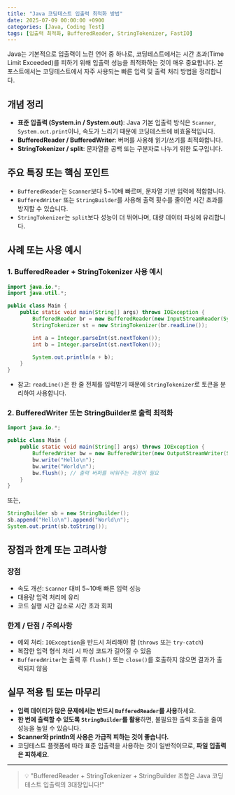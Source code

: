 ```yaml
---
title: "Java 코딩테스트 입출력 최적화 방법"
date: 2025-07-09 00:00:00 +0900
categories: [Java, Coding Test]
tags: [입출력 최적화, BufferedReader, StringTokenizer, FastIO]
---
```


Java는 기본적으로 입출력이 느린 언어 중 하나로, 코딩테스트에서는 시간 초과(Time Limit Exceeded)를 피하기 위해 입출력 성능을 최적화하는 것이 매우 중요합니다. 본 포스트에서는 코딩테스트에서 자주 사용되는 빠른 입력 및 출력 처리 방법을 정리합니다.

## 개념 정리
- **표준 입출력 (System.in / System.out)**: Java 기본 입출력 방식은 `Scanner`, `System.out.print`이나, 속도가 느리기 때문에 코딩테스트에 비효율적입니다.
- **BufferedReader / BufferedWriter**: 버퍼를 사용해 읽기/쓰기를 최적화합니다.
- **StringTokenizer / split**: 문자열을 공백 또는 구분자로 나누기 위한 도구입니다.

## 주요 특징 또는 핵심 포인트
- `BufferedReader`는 `Scanner`보다 5~10배 빠르며, 문자열 기반 입력에 적합합니다.
- `BufferedWriter` 또는 `StringBuilder`를 사용해 출력 횟수를 줄이면 시간 초과를 방지할 수 있습니다.
- `StringTokenizer`는 `split`보다 성능이 더 뛰어나며, 대량 데이터 파싱에 유리합니다.

## 사례 또는 사용 예시
### 1. BufferedReader + StringTokenizer 사용 예시
```java
import java.io.*;
import java.util.*;

public class Main {
    public static void main(String[] args) throws IOException {
        BufferedReader br = new BufferedReader(new InputStreamReader(System.in));
        StringTokenizer st = new StringTokenizer(br.readLine());

        int a = Integer.parseInt(st.nextToken());
        int b = Integer.parseInt(st.nextToken());

        System.out.println(a + b);
    }
}
```
- 참고: `readLine()`은 한 줄 전체를 입력받기 때문에 `StringTokenizer`로 토큰을 분리하여 사용합니다.

### 2. BufferedWriter 또는 StringBuilder로 출력 최적화
```java
import java.io.*;

public class Main {
    public static void main(String[] args) throws IOException {
        BufferedWriter bw = new BufferedWriter(new OutputStreamWriter(System.out));
        bw.write("Hello\n");
        bw.write("World\n");
        bw.flush(); // 출력 버퍼를 비워주는 과정이 필요
    }
}
```
또는,
```java
StringBuilder sb = new StringBuilder();
sb.append("Hello\n").append("World\n");
System.out.print(sb.toString());
```

## 장점과 한계 또는 고려사항
### 장점
- 속도 개선: `Scanner` 대비 5~10배 빠른 입력 성능
- 대용량 입력 처리에 유리
- 코드 실행 시간 감소로 시간 초과 회피

### 한계 / 단점 / 주의사항
- 예외 처리: `IOException`을 반드시 처리해야 함 (`throws` 또는 `try-catch`)
- 복잡한 입력 형식 처리 시 파싱 코드가 길어질 수 있음
- `BufferedWriter`는 출력 후 `flush()` 또는 `close()`를 호출하지 않으면 결과가 출력되지 않음

## 실무 적용 팁 또는 마무리
- **입력 데이터가 많은 문제에서는 반드시 `BufferedReader`를 사용**하세요.
- **한 번에 출력할 수 있도록 `StringBuilder`를 활용**하면, 불필요한 출력 호출을 줄여 성능을 높일 수 있습니다.
- **Scanner와 println의 사용은 가급적 피하는 것이 좋습니다.**
- 코딩테스트 플랫폼에 따라 표준 입출력을 사용하는 것이 일반적이므로, **파일 입출력은 피하세요**.

---

> 💡 "BufferedReader + StringTokenizer + StringBuilder 조합은 Java 코딩테스트 입출력의 3대장입니다!"
